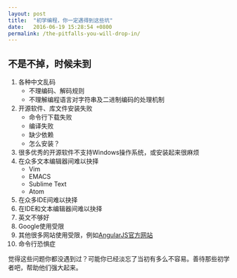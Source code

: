 ```yaml
---
layout: post
title:  "初学编程，你一定遇得到这些坑"
date:   2016-06-19 15:28:54 +0800
permalink: /the-pitfalls-you-will-drop-in/
---
```


## 不是不掉，时候未到

1. 各种中文乱码
	- 不理编码、解码规则
	- 不理解编程语言对字符串及二进制编码的处理机制
2. 开源软件、库文件安装失败
	- 命令行下载失败
	- 编译失败
	- 缺少依赖
	- 怎么安装？
1. 很多优秀的开源软件不支持Windows操作系统，或安装起来很麻烦
2. 在众多文本编辑器间难以抉择
	- Vim
	- EMACS
	- Sublime Text
	- Atom
3. 在众多IDE间难以抉择
4. 在IDE和文本编辑器间难以抉择
5. 英文不够好
6. Google使用受限
7. 其他很多网站使用受限，例如[AngularJS官方网站](https://angularjs.org/)
8. 命令行恐惧症

觉得这些问题你都没遇到过？可能你已经淡忘了当初有多么不容易。善待那些初学者吧，帮助他们强大起来。
